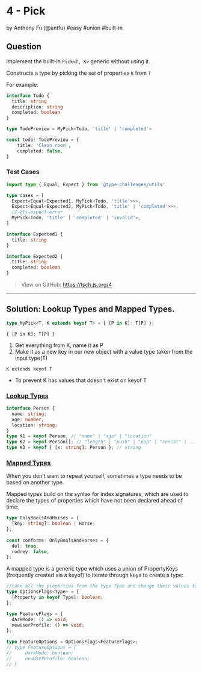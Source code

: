 # 4 - Pick
by Anthony Fu (@antfu) #easy #union #built-in

## Question

Implement the built-in `Pick<T, K>` generic without using it.

Constructs a type by picking the set of properties `K` from `T`

For example:

```ts
interface Todo {
  title: string
  description: string
  completed: boolean
}

type TodoPreview = MyPick<Todo, 'title' | 'completed'>

const todo: TodoPreview = {
    title: 'Clean room',
    completed: false,
}
```

### Test Cases
```ts
import type { Equal, Expect } from '@type-challenges/utils'

type cases = [
  Expect<Equal<Expected1, MyPick<Todo, 'title'>>>,
  Expect<Equal<Expected2, MyPick<Todo, 'title' | 'completed'>>>,
  // @ts-expect-error
  MyPick<Todo, 'title' | 'completed' | 'invalid'>,
]

interface Expected1 {
  title: string
}

interface Expected2 {
  title: string
  completed: boolean
}
```

> View on GitHub: https://tsch.js.org/4

---

## Solution: Lookup Types and Mapped Types.
```ts
type MyPick<T, K extends keyof T> = { [P in K]: T[P] };
```

`{ [P in K]: T[P] }`
1. Get everything from K, name it as P
2. Make it as a new key in our new object with a value type taken from the input type(T)

`K extends keyof T`
- To prevent K has values that doesn't exist on keyof T

### [Lookup Types](https://www.typescriptlang.org/docs/handbook/release-notes/typescript-2-1.html#keyof-and-lookup-types)
```ts
interface Person {
  name: string;
  age: number;
  location: string;
}
type K1 = keyof Person; // "name" | "age" | "location"
type K2 = keyof Person[]; // "length" | "push" | "pop" | "concat" | ...
type K3 = keyof { [x: string]: Person }; // string
```

### [Mapped Types](https://www.typescriptlang.org/docs/handbook/2/mapped-types.html)
When you don’t want to repeat yourself, sometimes a type needs to be based on another type.

Mapped types build on the syntax for index signatures, which are used to declare the types of properties which have not been declared ahead of time:
```ts
type OnlyBoolsAndHorses = {
  [key: string]: boolean | Horse;
};
 
const conforms: OnlyBoolsAndHorses = {
  del: true,
  rodney: false,
};
```

A mapped type is a generic type which uses a union of PropertyKeys (frequently created via a keyof) to iterate through keys to create a type:
```ts
//take all the properties from the type Type and change their values to be a boolean.
type OptionsFlags<Type> = {
  [Property in keyof Type]: boolean;
};

type FeatureFlags = {
  darkMode: () => void;
  newUserProfile: () => void;
};
 
type FeatureOptions = OptionsFlags<FeatureFlags>;
// type FeatureOptions = {
//     darkMode: boolean;
//     newUserProfile: boolean;
// }
```


